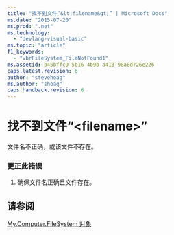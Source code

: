 ```yaml
---
title: "找不到文件“&lt;filename&gt;” | Microsoft Docs"
ms.date: "2015-07-20"
ms.prod: ".net"
ms.technology: 
  - "devlang-visual-basic"
ms.topic: "article"
f1_keywords: 
  - "vbrFileSystem_FileNotFound1"
ms.assetid: b45bffc9-5b16-4b9b-a413-98a8d726e226
caps.latest.revision: 6
author: "stevehoag"
ms.author: "shoag"
caps.handback.revision: 6
---
```

# 找不到文件“&lt;filename&gt;”
文件名不正确，或该文件不存在。  
  
### 更正此错误  
  
1.  确保文件名正确且文件存在。  
  
## 请参阅  
 [My.Computer.FileSystem 对象](../../visual-basic/language-reference/objects/my-computer-filesystem-object.md)